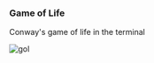 ### Game of Life
Conway's game of life in the terminal

![gol](https://github.com/trmcdowell/game_of_life/assets/46029055/bf69d01b-751a-4b60-a0ad-b785465f86e5)
